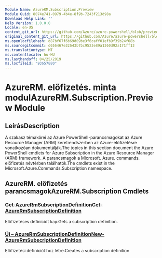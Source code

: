```yaml
---
Module Name: AzureRM.Subscription.Preview
Module Guid: 8074e741-0979-4b4e-8f9b-7243f213d98a
Download Help Link: ''
Help Version: 1.0.0.0
Locale: en-US
content_git_url: https://github.com/Azure/azure-powershell/blob/preview/src/ResourceManager/Subscription/Commands.Subscription/help/AzureRM.Subscription.Preview.md
original_content_git_url: https://github.com/Azure/azure-powershell/blob/preview/src/ResourceManager/Subscription/Commands.Subscription/help/AzureRM.Subscription.Preview.md
ms.openlocfilehash: d87bf67f6b69d09be3f6caff01efb9f39b24f68b
ms.sourcegitcommit: d656467e32643b7bc9523e89a1360d92a171ff13
ms.translationtype: MT
ms.contentlocale: hu-HU
ms.lasthandoff: 04/25/2019
ms.locfileid: "93657880"
---
```

# <span data-ttu-id="22988-101">AzureRM. előfizetés. minta modul</span><span class="sxs-lookup"><span data-stu-id="22988-101">AzureRM.Subscription.Preview Module</span></span>
## <span data-ttu-id="22988-102">Leírás</span><span class="sxs-lookup"><span data-stu-id="22988-102">Description</span></span>
<span data-ttu-id="22988-103">A szakasz témakörei az Azure PowerShell-parancsmagokat az Azure Resource Manager (ARM) keretrendszerben az Azure-előfizetésre vonatkozóan dokumentálják.</span><span class="sxs-lookup"><span data-stu-id="22988-103">The topics in this section document the Azure PowerShell cmdlets for Azure Subscription in the Azure Resource Manager (ARM) framework.</span></span> <span data-ttu-id="22988-104">A parancsmagok a Microsoft. Azure. commands. előfizetés névtérben találhatók.</span><span class="sxs-lookup"><span data-stu-id="22988-104">The cmdlets exist in the Microsoft.Azure.Commands.Subscription namespace.</span></span>

## <span data-ttu-id="22988-105">AzureRM. előfizetés parancsmagok</span><span class="sxs-lookup"><span data-stu-id="22988-105">AzureRM.Subscription Cmdlets</span></span>
### [<span data-ttu-id="22988-106">Get-AzureRmSubscriptionDefinition</span><span class="sxs-lookup"><span data-stu-id="22988-106">Get-AzureRmSubscriptionDefinition</span></span>](Get-AzureRmSubscriptionDefinition.md)
<span data-ttu-id="22988-107">Előfizetéses definíciót kap.</span><span class="sxs-lookup"><span data-stu-id="22988-107">Gets a subscription definition.</span></span>

### [<span data-ttu-id="22988-108">Új – AzureRmSubscriptionDefinition</span><span class="sxs-lookup"><span data-stu-id="22988-108">New-AzureRmSubscriptionDefinition</span></span>](New-AzureRmSubscriptionDefinition.md)
<span data-ttu-id="22988-109">Előfizetési definíciót hoz létre.</span><span class="sxs-lookup"><span data-stu-id="22988-109">Creates a subscription definition.</span></span>

